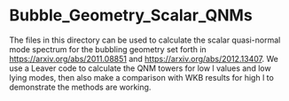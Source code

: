 # Bubble_Geometry_Scalar_QNMs
The files in this directory can be used to calculate the scalar quasi-normal mode spectrum for the bubbling geometry set forth in https://arxiv.org/abs/2011.08851 and https://arxiv.org/abs/2012.13407. We use a Leaver code to calculate the QNM towers for low l values and low lying modes, then also make a comparison with WKB results for high l to demonstrate the methods are working. 
